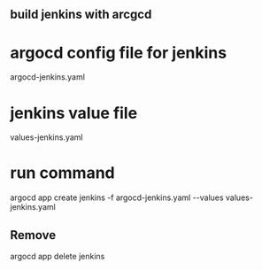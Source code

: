 ## build jenkins with arcgcd
# argocd config file for jenkins
argocd-jenkins.yaml

# jenkins value file
values-jenkins.yaml

# run command
argocd app create jenkins -f argocd-jenkins.yaml --values values-jenkins.yaml


## Remove
argocd app delete jenkins